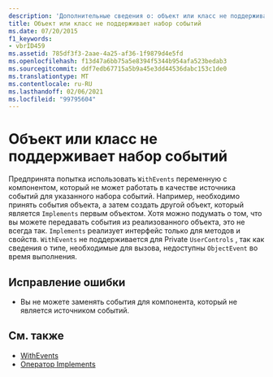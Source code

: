 ```yaml
---
description: 'Дополнительные сведения о: объект или класс не поддерживает набор событий'
title: Объект или класс не поддерживает набор событий
ms.date: 07/20/2015
f1_keywords:
- vbrID459
ms.assetid: 785df3f3-2aae-4a25-af36-1f9879d4e5fd
ms.openlocfilehash: f13d47a6bb75a5e8394f5344b954afa523bedab3
ms.sourcegitcommit: ddf7edb67715a5b9a45e3dd44536dabc153c1de0
ms.translationtype: MT
ms.contentlocale: ru-RU
ms.lasthandoff: 02/06/2021
ms.locfileid: "99795604"
---
```

# <a name="object-or-class-does-not-support-the-set-of-events"></a>Объект или класс не поддерживает набор событий

Предпринята попытка использовать `WithEvents` переменную с компонентом, который не может работать в качестве источника событий для указанного набора событий. Например, необходимо принять события объекта, а затем создать другой объект, который является `Implements` первым объектом. Хотя можно подумать о том, что вы можете передавать события из реализованного объекта, это не всегда так. `Implements` реализует интерфейс только для методов и свойств. `WithEvents` не поддерживается для Private `UserControls` , так как сведения о типе, необходимые для вызова, недоступны `ObjectEvent` во время выполнения.

## <a name="to-correct-this-error"></a>Исправление ошибки

- Вы не можете заменять события для компонента, который не является источником событий.

## <a name="see-also"></a>См. также

- [WithEvents](../modifiers/withevents.md)
- [Оператор Implements](../statements/implements-statement.md)
